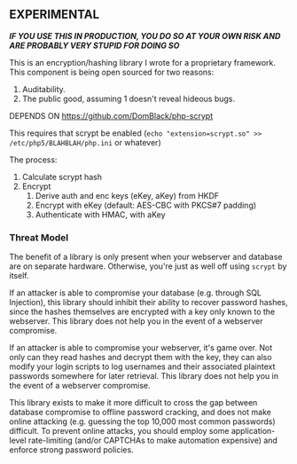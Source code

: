 ## EXPERIMENTAL

_**IF YOU USE THIS IN PRODUCTION, YOU DO SO AT YOUR OWN RISK AND ARE PROBABLY VERY STUPID FOR DOING SO**_

This is an encryption/hashing library I wrote for a proprietary framework. This component is being open sourced for two reasons:

1. Auditability.
2. The public good, assuming 1 doesn't reveal hideous bugs.

DEPENDS ON https://github.com/DomBlack/php-scrypt

This requires that scrypt be enabled (`echo "extension=scrypt.so" >> /etc/php5/BLAHBLAH/php.ini` or whatever)

The process:

1. Calculate scrypt hash
2. Encrypt
    1. Derive auth and enc keys (eKey, aKey) from HKDF
    2. Encrypt with eKey (default: AES-CBC with PKCS#7 padding)
    3. Authenticate with HMAC, with aKey

### Threat Model

The benefit of a library is only present when your webserver and database are on separate hardware. Otherwise, you're just as well off using `scrypt` by itself.

If an attacker is able to compromise your database (e.g. through SQL Injection), this library should inhibit their ability to recover password hashes, since the hashes themselves are encrypted with a key only known to the webserver. This library does not help you in the event of a webserver compromise.

If an attacker is able to compromise your webserver, it's game over. Not only can they read hashes and decrypt them with the key, they can also modify your login scripts to log usernames and their associated plaintext passwords somewhere for later retrieval. This library does not help you in the event of a webserver compromise.

This library exists to make it more difficult to cross the gap between database compromise to offline password cracking, and does not make online attacking (e.g. guessing the top 10,000 most common passwords) difficult. To prevent online attacks, you should employ some application-level rate-limiting (and/or CAPTCHAs to make automation expensive) and enforce strong password policies.
